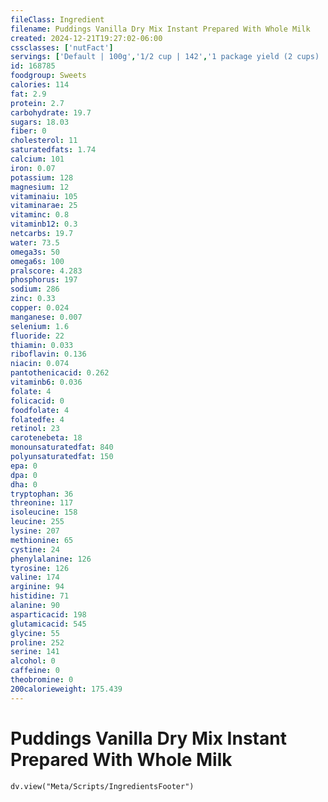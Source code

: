 ```yaml
---
fileClass: Ingredient
filename: Puddings Vanilla Dry Mix Instant Prepared With Whole Milk
created: 2024-12-21T19:27:02-06:00
cssclasses: ['nutFact']
servings: ['Default | 100g','1/2 cup | 142','1 package yield (2 cups) | 569']
id: 168785
foodgroup: Sweets
calories: 114
fat: 2.9
protein: 2.7
carbohydrate: 19.7
sugars: 18.03
fiber: 0
cholesterol: 11
saturatedfats: 1.74
calcium: 101
iron: 0.07
potassium: 128
magnesium: 12
vitaminaiu: 105
vitaminarae: 25
vitaminc: 0.8
vitaminb12: 0.3
netcarbs: 19.7
water: 73.5
omega3s: 50
omega6s: 100
pralscore: 4.283
phosphorus: 197
sodium: 286
zinc: 0.33
copper: 0.024
manganese: 0.007
selenium: 1.6
fluoride: 22
thiamin: 0.033
riboflavin: 0.136
niacin: 0.074
pantothenicacid: 0.262
vitaminb6: 0.036
folate: 4
folicacid: 0
foodfolate: 4
folatedfe: 4
retinol: 23
carotenebeta: 18
monounsaturatedfat: 840
polyunsaturatedfat: 150
epa: 0
dpa: 0
dha: 0
tryptophan: 36
threonine: 117
isoleucine: 158
leucine: 255
lysine: 207
methionine: 65
cystine: 24
phenylalanine: 126
tyrosine: 126
valine: 174
arginine: 94
histidine: 71
alanine: 90
asparticacid: 198
glutamicacid: 545
glycine: 55
proline: 252
serine: 141
alcohol: 0
caffeine: 0
theobromine: 0
200calorieweight: 175.439
---
```


# Puddings Vanilla Dry Mix Instant Prepared With Whole Milk

```dataviewjs
dv.view("Meta/Scripts/IngredientsFooter")
```